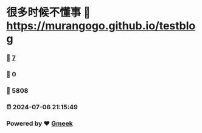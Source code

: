 # 很多时候不懂事 :link: https://murangogo.github.io/testblog 
### :page_facing_up: [7](https://murangogo.github.io/testblog/tag.html) 
### :speech_balloon: 0 
### :hibiscus: 5808 
### :alarm_clock: 2024-07-06 21:15:49 
### Powered by :heart: [Gmeek](https://github.com/Meekdai/Gmeek)
